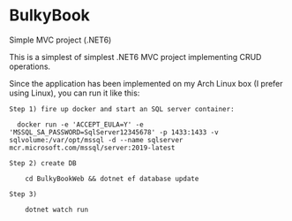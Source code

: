 # BulkyBook
Simple MVC project (.NET6)

This is a simplest of simplest .NET6 MVC project implementing CRUD operations.



Since the application has been implemented on my Arch Linux box (I prefer using Linux), you can run it like this:

    Step 1) fire up docker and start an SQL server container:
      
      docker run -e 'ACCEPT_EULA=Y' -e 'MSSQL_SA_PASSWORD=SqlServer12345678' -p 1433:1433 -v sqlvolume:/var/opt/mssql -d --name sqlserver mcr.microsoft.com/mssql/server:2019-latest

    Step 2) create DB
    
        cd BulkyBookWeb && dotnet ef database update
    
    Step 3) 

        dotnet watch run
    
